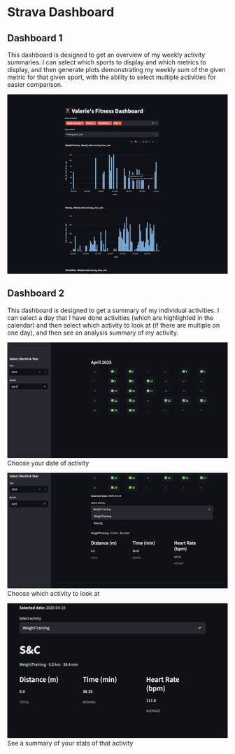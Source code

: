 # Strava Dashboard

Dashboard 1
----
This dashboard is designed to get an overview of my weekly activity summaries. I can select which sports to display and which metrics to display, and then generate plots demonstrating my weekly sum of the given metric for that given sport, with the ability to select multiple activities for easier comparison.

![d1p1.png](readme_images/d1p1.png)

Dashboard 2
----
This dashboard is designed to get a summary of my individual activities. I can select a day that I have done activities (which are highlighted in the calendar) and then select which activity to look at (if there are multiple on one day), and then see an analysis summary of my activity.

![d2p1.png](readme_images/d2p1.png)
Choose your date of activity

![d2p2.png](readme_images/d2p2.png)
Choose which activity to look at

![d2p3.png](readme_images/d2p3.png)
See a summary of your stats of that activity